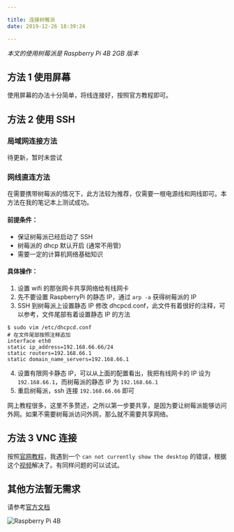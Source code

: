 ```yaml
---

title: 连接树莓派
date: 2019-12-26 18:39:24

---
```

*本文的使用树莓派是 Raspberry Pi 4B 2GB 版本*
## 方法 1 使用屏幕
<!-- more -->
使用屏幕的办法十分简单，将线连接好，按照官方教程即可。
## 方法 2 使用 SSH
### 局域网连接方法
待更新，暂时未尝试
### 网线直连方法
在需要携带树莓派的情况下，此方法较为推荐，仅需要一根电源线和网线即可。本方法在我的笔记本上测试成功。

#### 前提条件：
- 保证树莓派已经启动了 SSH
- 树莓派的 dhcp 默认开启 (通常不用管)
- 需要一定的计算机网络基础知识

#### 具体操作：

1. 设置 wifi 的那张网卡共享网络给有线网卡
2. 先不要设置 RaspberryPi 的静态 IP，通过 `arp -a` 获得树莓派的 IP
3. SSH 到树莓派上设置静态 IP
修改 dhcpcd.conf，此文件有着很好的注释，可以参考，文件尾部有着设置静态 IP 的方法
``` shell 
$ sudo vim /etc/dhcpcd.conf
# 在文件尾部按照注释追加
interface eth0
static ip_address=192.168.66.66/24
static routers=192.168.66.1
static domain_name_servers=192.168.66.1
``` 
4. 设置有限网卡静态 IP，可以从上面的配置看出，我把有线网卡的 IP 设为 `192.168.66.1`，而树莓派的静态 IP 为 `192.168.66.1`
5. 重启树莓派，ssh 连接 `192.168.66.66` 即可

网上教程很多，这里不多赘述，之所以第一步要共享，是因为要让树莓派能够访问外网。如果不需要树莓派访问外网，那么就不需要共享网络。

## 方法 3 VNC 连接

按照[官网教程](https://www.raspberrypi.org/documentation/remote-access/vnc/README.md)，我遇到一个 `can not currently show the desktop` 的错误，根据这个[视频](https://www.youtube.com/watch?v=uFCZDuOWR3Y)解决了。有同样问题的可以试试。

## 其他方法暂无需求

请参考[官方文档](https://www.raspberrypi.org/documentation/remote-access/)

![Raspberry Pi 4B](https://blog-1300571114.cos.ap-shanghai.myqcloud.com/hero-shot.png)







